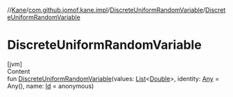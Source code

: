 //[Kane](../../index.md)/[com.github.jomof.kane.impl](../index.md)/[DiscreteUniformRandomVariable](index.md)/[DiscreteUniformRandomVariable](-discrete-uniform-random-variable.md)



# DiscreteUniformRandomVariable  
[jvm]  
Content  
fun [DiscreteUniformRandomVariable](-discrete-uniform-random-variable.md)(values: [List](https://kotlinlang.org/api/latest/jvm/stdlib/kotlin.collections/-list/index.html)<[Double](https://kotlinlang.org/api/latest/jvm/stdlib/kotlin/-double/index.html)>, identity: [Any](https://kotlinlang.org/api/latest/jvm/stdlib/kotlin/-any/index.html) = Any(), name: [Id](../index.md#%5Bcom.github.jomof.kane.impl%2FId%2F%2F%2FPointingToDeclaration%2F%5D%2FClasslikes%2F-1232148026) = anonymous)  



